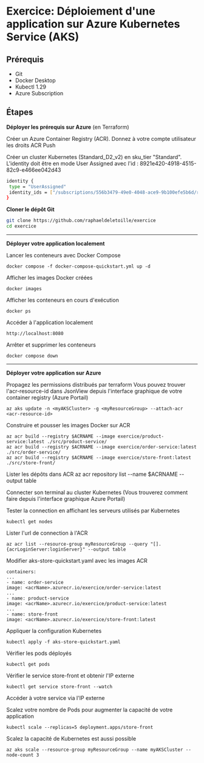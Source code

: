 # Exercice: Déploiement d'une application sur Azure Kubernetes Service (AKS)

## Prérequis
- Git
- Docker Desktop
- Kubectl 1.29
- Azure Subscription

## Étapes

**Déployer les prérequis sur Azure** (en Terraform)

Créer un Azure Container Registry (ACR). Donnez à votre compte utilisateur les droits ACR Push

Créer un cluster Kubernetes (Standard_D2_v2) en sku_tier "Standard". L'identity doit être en mode User Assigned avec l'id : 8921e420-4918-4515-82c9-e466ee042d43

   ```bash
  identity {
    type = "UserAssigned"
    identity_ids = ["/subscriptions/556b3479-49e0-4048-ace9-9b100efe5b6d/resourceGroups/exercice-aks/providers/Microsoft.ManagedIdentity/userAssignedIdentities/PullIdentity"]
  }
  ```

**Cloner le dépôt Git**
   ```bash
   git clone https://github.com/raphaeldeletoille/exercice
   cd exercice
  ```
---
**Déployer votre application localement**

Lancer les conteneurs avec Docker Compose

  ```
docker compose -f docker-compose-quickstart.yml up -d
  ```

Afficher les images Docker créées
  ```
docker images
  ```

Afficher les conteneurs en cours d'exécution
  ```
  docker ps
  ```

Accéder à l'application localement 
  ```
  http://localhost:8080
  ```

Arrêter et supprimer les conteneurs
  ```
  docker compose down
  ```
---
**Déployer votre application sur Azure**

Propagez les permissions distribués par terraform 
Vous pouvez trouver l'acr-resource-id dans JsonView depuis l'interface graphique de votre container registry (Azure Portail) 
 ```
az aks update -n <myAKSCluster> -g <myResourceGroup> --attach-acr <acr-resource-id>
 ```

Construire et pousser les images Docker sur ACR
  ```
az acr build --registry $ACRNAME --image exercice/product-service:latest ./src/product-service/
az acr build --registry $ACRNAME --image exercice/order-service:latest ./src/order-service/
az acr build --registry $ACRNAME --image exercice/store-front:latest ./src/store-front/
  ```

Lister les dépôts dans ACR
az acr repository list --name $ACRNAME --output table

Connecter son terminal au cluster Kubernetes (Vous trouverez comment faire depuis l'interface graphique Azure Portail)

Tester la connection en affichant les serveurs utilisés par Kubernetes
  ```
  kubectl get nodes
  ```

Lister l'url de connection à l'ACR 
  ```
  az acr list --resource-group myResourceGroup --query "[].{acrLoginServer:loginServer}" --output table
  ```

Modifier aks-store-quickstart.yaml avec les images ACR
  ```
containers:
...
- name: order-service
  image: <acrName>.azurecr.io/exercice/order-service:latest
...
- name: product-service
  image: <acrName>.azurecr.io/exercice/product-service:latest
...
- name: store-front
  image: <acrName>.azurecr.io/exercice/store-front:latest

  ```

Appliquer la configuration Kubernetes
  ```
  kubectl apply -f aks-store-quickstart.yaml
  ```

Vérifier les pods déployés
  ```
  kubectl get pods
  ```

Vérifier le service store-front et obtenir l'IP externe
  ```
kubectl get service store-front --watch
  ```

Accéder à votre service via l'IP externe

Scalez votre nombre de Pods pour augmenter la capacité de votre application
  ```
  kubectl scale --replicas=5 deployment.apps/store-front
  ```

Scalez la capacité de Kubernetes est aussi possible 
  ```
az aks scale --resource-group myResourceGroup --name myAKSCluster --node-count 3
  ```
